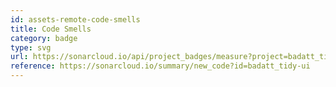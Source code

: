 ```yaml
---
id: assets-remote-code-smells
title: Code Smells
category: badge
type: svg
url: https://sonarcloud.io/api/project_badges/measure?project=badatt_tidy-ui&metric=code_smells
reference: https://sonarcloud.io/summary/new_code?id=badatt_tidy-ui
---
```

